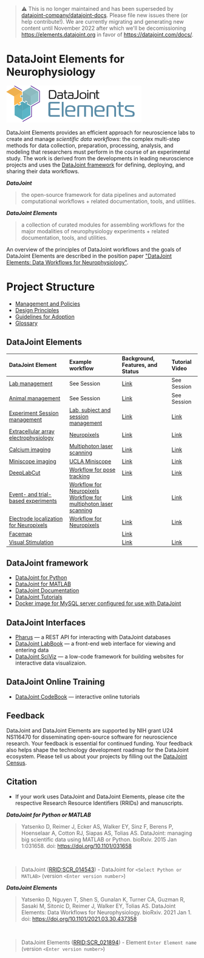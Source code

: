 <!--readme-start-->

> ⚠️ This is no longer maintained and has been superseded by [datajoint-company/datajoint-docs](https://github.com/datajoint-company/datajoint-docs). Please file new issues there (or help contribute!). We are currently migrating and generating new content until November 2022 after which we'll be decomissioning https://elements.datajoint.org in favor of https://datajoint.com/docs/.

# DataJoint Elements for Neurophysiology

![Logo](docs/img/elements-logo.png)

DataJoint Elements provides an efficient approach for neuroscience labs
to create and manage _scientific data workflows_: the complex multi-step methods
for data collection, preparation, processing, analysis, and modeling that
researchers must perform in the course of an experimental study. The work is
derived from the developments in leading neuroscience projects and uses the
[DataJoint framework](https://datajoint.org) for defining, deploying, and
sharing their data workflows.

**_DataJoint_**

> the open-source framework for data pipelines and automated computational
> workflows + related documentation, tools, and utilities.

**_DataJoint Elements_**

> a collection of curated modules for assembling workflows for the major
> modalities of neurophysiology experiments + related documentation, tools, and
> utilities.

An overview of the principles of DataJoint workflows and the goals of DataJoint
Elements are described in the position paper
["DataJoint Elements: Data Workflows for Neurophysiology"](https://www.biorxiv.org/content/10.1101/2021.03.30.437358v2).

# Project Structure

- [Management and Policies](docs/management/plan.md)
- [Design Principles](docs/usage/design-principles.md)
- [Guidelines for Adoption](docs/usage/adopt.md)
- [Glossary](docs/usage/glossary.md)

## DataJoint Elements

| DataJoint Element                                                                                     | Example workflow                                                                                                                                                                     | Background, Features, and Status                   | Tutorial Video                                      |
| :----------------------------------------------------------------------------------------             | :-----------------------------------------------------------------------------------                                                                                                 | :---------------------------------------------     | :-------------                                      |
| [Lab management](https://github.com/datajoint/element-lab)                                            | See Session                                                                                                                                                                          | [Link](docs/description/lab.md)                    | See Session                                         |
| [Animal management](https://github.com/datajoint/element-animal)                                      | See Session                                                                                                                                                                          | [Link](docs/description/animal.md)                 | See Session                                         |
| [Experiment Session management](https://github.com/datajoint/element-session)                         | [Lab, subject and session management](https://github.com/datajoint/workflow-session)                                                                                                 | [Link](docs/description/session.md)                | [Link](https://www.youtube.com/watch?v=NRqpKNoHEY0) |
| [Extracellular array electrophysiology](https://github.com/datajoint/element-array-ephys)             | [Neuropixels](https://github.com/datajoint/workflow-array-ephys)                                                                                                                     | [Link](docs/description/array_ephys.md)            | [Link](https://youtu.be/KQlGYOBq7ow?t=3590)         |
| [Calcium imaging](https://github.com/datajoint/element-calcium-imaging)                               | [Multiphoton laser scanning](https://github.com/datajoint/workflow-calcium-imaging)                                                                                                  | [Link](docs/description/calcium_imaging.md)        | [Link](https://www.youtube.com/watch?v=gFLn0GB1L30) |
| [Miniscope imaging](https://github.com/datajoint/element-miniscope)                                   | [UCLA Miniscope](https://github.com/datajoint/workflow-miniscope)                                                                                                                    | [Link](docs/description/miniscope.md)              | [Link](https://www.youtube.com/watch?v=nWUcPFZOSVw) |
| [DeepLabCut](https://github.com/datajoint/element-deeplabcut)                                         | [Workflow for pose tracking](https://github.com/datajoint/workflow-deeplabcut)                                                                                                       | [Link](docs/description/deeplabcut.md)             | [Link](https://www.youtube.com/watch?v=8FDjTuQ52gQ) |
| [Event- and trial-based experiments](https://github.com/datajoint/element-event)                      | [Workflow for Neuropixels](https://github.com/datajoint/workflow-array-ephys) <br/> [Workflow for multiphoton laser scanning](https://github.com/datajoint/workflow-calcium-imaging) | [Link](docs/description/event.md)                  | [Link](https://www.youtube.com/watch?v=DLYqnj40eAM) |
| [Electrode localization for Neuropixels](https://github.com/datajoint/element-electrode-localization) | [Workflow for Neuropixels](https://github.com/datajoint/workflow-array-ephys)                                                                                                        | [Link](docs/description/electrode_localization.md) | [Link](https://www.youtube.com/watch?v=YRXokFHkLGg) |
| [Facemap](https://github.com/datajoint/element-facemap)                                               |                                                                                                                                                                                      | [Link](docs/description/facemap.md)                |                                                     |
| [Visual Stimulation](https://github.com/datajoint/element-visual-stimulus/)                           |                                                                                             | [Link](docs/description/visual_stimulus.md)        | [Link](https://www.youtube.com/watch?v=dtEggZX9Fw4) |

## DataJoint framework

- [DataJoint for Python](https://github.com/datajoint/datajoint-python)
- [DataJoint for MATLAB](https://github.com/datajoint/datajoint-matlab)
- [DataJoint Documentation](https://docs.datajoint.org)
- [DataJoint Tutorials](https://tutorials.datajoint.io)
- [Docker image for MySQL server configured for use with DataJoint](https://github.com/datajoint/mysql-docker)

## DataJoint Interfaces

- [Pharus](https://github.com/datajoint/pharus) — a REST API for interacting
  with DataJoint databases
- [DataJoint LabBook](https://github.com/datajoint/datajoint-labbook) — a
  front-end web interface for viewing and entering data
- [DataJoint SciViz](https://github.com/datajoint/sci-viz) — a low-code
  framework for building websites for interactive data visualizaion.

## DataJoint Online Training

- [DataJoint CodeBook](https://codebook.datajoint.io) — interactive online tutorials

## Feedback

DataJoint and DataJoint Elements are supported by NIH grant U24 NS116470 for disseminating open-source software for neuroscience research. Your feedback is essential for continued funding. Your feedback also helps shape the technology development roadmap for the DataJoint ecosystem. Please tell us about your projects by filling out the [DataJoint Census](https://community.datajoint.io).

## Citation

+ If your work uses DataJoint and DataJoint Elements, please cite the respective Research Resource Identifiers (RRIDs) and manuscripts.

**_DataJoint for Python or MATLAB_**

> Yatsenko D, Reimer J, Ecker AS, Walker EY, Sinz F, Berens P, Hoenselaar A, Cotton RJ,
> Siapas AS, Tolias AS. DataJoint: managing big scientific data using MATLAB or Python.
> bioRxiv. 2015 Jan 1:031658. doi: https://doi.org/10.1101/031658

<br>

> DataJoint ([RRID:SCR_014543](https://scicrunch.org/resolver/SCR_014543)) - 
> DataJoint for `<Select Python or MATLAB>` (version `<Enter version number>`)

**_DataJoint Elements_**

> Yatsenko D, Nguyen T, Shen S, Gunalan K, Turner CA, Guzman R, Sasaki M, Sitonic D,
> Reimer J, Walker EY, Tolias AS. DataJoint Elements: Data Workflows for
> Neurophysiology. bioRxiv. 2021 Jan 1. doi: https://doi.org/10.1101/2021.03.30.437358

<br>

> DataJoint Elements ([RRID:SCR_021894](https://scicrunch.org/resolver/SCR_021894)) - 
> Element `Enter Element name` (version `<Enter version number>`)

<!--readme-end-->

